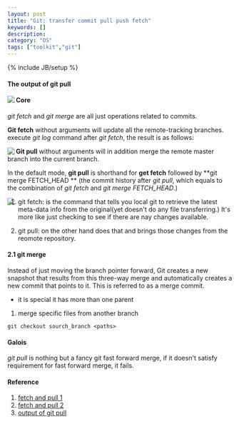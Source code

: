 ```yaml
---
layout: post
title: "Git: transfer commit pull push fetch"
keywords: []
description: 
category: "OS"
tags: ["toolkit","git"]
---
```

{% include JB/setup %}



#### The output of git pull



<img align="left" src="{{IMAGE_PATH}}/git/git-transfer-commit-pull-output.png" /> 




#### Core
*git fetch* and *git merge* are all just operations related to commits.



**Git fetch** without arguments will update all the remote-tracking branches.
execute *git log* command after *git fetch*, the result is as follows:


<img align="left" src="{{IMAGE_PATH}}/git/git-fetch-command.png" /> 



**Git pull** without arguments will in addition merge the remote master branch
into the current branch.

In the default mode, **git pull** is shorthand for **get fetch** followed by
**git merge FETCH_HEAD **
(the commit history after  *git pull*, which equals to the combination of *git
fetch*  and *git merge FETCH_HEAD*.)


<img align="left" src="{{IMAGE_PATH}}/git/git-merge-command.png" /> 


1. git fetch: is the command that tells you local git to retrieve the latest
   meta-data info from the original(yet doesn't do any file transferring.) It's
   more like just checking to see if there are nay changes available.

2. git pull: on the other hand does that and brings those changes from the
   reomote repository.


#### 2.1 git merge
Instead of just moving the branch pointer forward, Git creates a new snapshot
that results from this three-way merge and automatically creates a new commit
that points to it. This is referred to as a merge commit.
- it is special it has more than one parent


1. merge specific files from another branch

```shell
git checkout sourch_branch <paths>
```

#### Galois
*git pull* is nothing but a fancy git fast forward merge, if it doesn't satisfy
requirement for fast forward merge, it fails.


#### Reference
1. [fetch and pull 1](https://stackoverflow.com/questions/292357/what-is-the-difference-between-git-pull-and-git-fetch)
2. [fetch and pull 2](https://www.freecodecamp.org/news/git-fetch-vs-pull/#:~:text=git%20fetch%20is%20the%20command,changes%20from%20the%20remote%20repository.) 
3. [output of git pull](https://stackoverflow.com/questions/3340051/what-does-the-output-of-git-pull-actually-mean#:~:text=It%20finds%20all%20the%20objects,git%20book%20for%20more%20information.)
